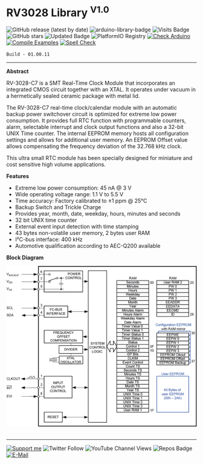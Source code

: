 # RV3028 Library <sup>V1.0</sup>

![GitHub release (latest by date)](https://img.shields.io/github/v/release/akkoyun/RV3028) ![arduino-library-badge](https://www.ardu-badge.com/badge/RV3028.svg?) ![Visits Badge](https://badges.pufler.dev/visits/akkoyun/RV3028) ![GitHub stars](https://img.shields.io/github/stars/akkoyun/RV3028?style=flat&logo=github) ![Updated Badge](https://badges.pufler.dev/updated/akkoyun/RV3028) ![PlatformIO Registry](https://badges.registry.platformio.org/packages/akkoyun/library/RV3028.svg) 
[![Check Arduino](https://github.com/akkoyun/RV3028/actions/workflows/check-arduino.yml/badge.svg)](https://github.com/akkoyun/RV3028/actions/workflows/check-arduino.yml) [![Compile Examples](https://github.com/akkoyun/RV3028/actions/workflows/compile-examples.yml/badge.svg)](https://github.com/akkoyun/RV3028/actions/workflows/compile-examples.yml) [![Spell Check](https://github.com/akkoyun/RV3028/actions/workflows/spell-check.yml/badge.svg)](https://github.com/akkoyun/RV3028/actions/workflows/spell-check.yml)

	Build - 01.00.11

---

**Abstract**

RV-3028-C7 is a SMT Real-Time Clock Module that incorporates an integrated CMOS circuit together with an XTAL. It operates under vacuum in a hermetically sealed ceramic package with metal lid.

The RV-3028-C7  real-time clock/calendar module with an automatic backup power switchover circuit is optimized for extreme low power consumption. It provides full RTC function with programmable counters, alarm, selectable interrupt and clock output functions and also a 32-bit UNIX Time counter. The internal EEPROM memory hosts all configuration settings and allows for additional user memory. An EEPROM Offset value allows compensating the frequency deviation of the 32.768 kHz clock.

This ultra small RTC module has been specially designed for miniature and cost sensitive high volume applications.

**Features**

* Extreme low power consumption: 45 nA @ 3 V
* Wide operating voltage range: 1.1 V to 5.5 V
* Time accuracy: Factory calibrated to ±1 ppm @ 25°C
* Backup Switch and Trickle Charge
* Provides year, month, date, weekday, hours, minutes and seconds
* 32 bit UNIX time counter
* External event input detection with time stamping
* 43 bytes non-volatile user memory, 2 bytes user RAM
* I²C-bus interface: 400 kHz
* Automotive qualification according to AEC-Q200 available

**Block Diagram**

<center><img src="/Documents/images/Blockdiagram.png" width="600"></center></br>

---

[![Support me](https://img.shields.io/badge/Support-PATREON-GREEN.svg)](https://www.patreon.com/bePatron?u=62967889) ![Twitter Follow](https://img.shields.io/twitter/follow/gunceakkoyun?style=social) ![YouTube Channel Views](https://img.shields.io/youtube/channel/views/UCIguQGdaBT1GnnVMz5qAZ2Q?style=social) ![Repos Badge](https://badges.pufler.dev/repos/akkoyun) [![E-Mail](https://img.shields.io/badge/E_Mail-Mehmet_Gunce_Akkoyun-blue.svg)](mailto:akkoyun@me.com)
